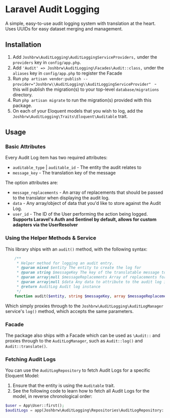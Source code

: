 # Laravel Audit Logging

A simple, easy-to-use audit logging system with translation at the heart. Uses UUIDs for easy dataset merging and management.

## Installation

1. Add `Joshbrw\AuditLogging\AuditLoggingServiceProviders,` under the `providers` key in `config/app.php`.
2. Add `'Audit' => Joshbrw\AuditLogging\Facades\Audit::class,` under the `aliases` key in `config/app.php` to register the Facade 
3. Run `php artisan vendor:publish --provider="Joshbrw\\AuditLogging\\AuditLoggingServiceProvider"
` - this will publish the migration(s) to your top-level `database/migrations` directory.
4. Run `php artisan migrate` to run the migration(s) provided with this package.
5. On each of your Eloquent models that you wish to log, add the `Joshbrw\AuditLogging\Traits\Eloquent\Auditable` trait.

## Usage

### Basic Attributes

Every Audit Log item has two required attributes:

* `auditable_type` | `auditable_id` - The entity the audit relates to
* `message_key` - The translation key of the message

The option attributes are:

* `message_replacements` - An array of replacements that should be passed to the translator when displaying the audit log.
* `data` - Any array/object of data that you'd like to store against the Audit Log.
* `user_id` - The ID of the User performing the action being logged. **Supports Laravel's Auth and Sentinel by default, allows for custom adapters via the UserResolver** 

### Using the Helper Methods & Service

This library ships with an `audit()` method, with the following syntax:

```php
    /**
     * Helper method for logging an audit entry.
     * @param mixed $entity The entity to create the log for
     * @param string $messageKey The key of the translatable message to use
     * @param array|null $messageReplacements Array of replacements for the message
     * @param array|null $data Any data to attribute to the audit log item
     * @return AuditLog Audit log instance
     */
    function audit($entity, string $messageKey, array $messageReplacements = null, array $data = null): AuditLog {
```

Which simply proxies through to the `Joshbrw\AuditLogging\AuditLogManager` service's `log()` method, which accepts the same parameters. 

### Facade

The package also ships with a Facade which can be used as `\Audit::` and proxies through to the `AuditLogManager`, such as `Audit::log()` and `Audit::translate()`.


### Fetching Audit Logs

You can use the `AuditLogRepository` to fetch Audit Logs for a specific Eloquent Model:

1. Ensure that the entity is using the `Auditable` trait.
2. See the following code to learn how to fetch all Audit Logs for the model, in reverse chronological order:
```php
$user = App\User::first();
$auditLogs = app(Joshbrw\AuditLogging\Repositories\AuditLogRepository::class)->getAllAuditLogs($user);
```

